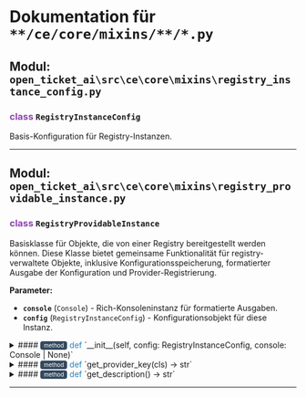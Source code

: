 # Dokumentation für `**/ce/core/mixins/**/*.py`

## Modul: `open_ticket_ai\src\ce\core\mixins\registry_instance_config.py`


### <span style='color: #8E44AD;'>class</span> `RegistryInstanceConfig`

Basis-Konfiguration für Registry-Instanzen.


---

## Modul: `open_ticket_ai\src\ce\core\mixins\registry_providable_instance.py`


### <span style='color: #8E44AD;'>class</span> `RegistryProvidableInstance`

Basisklasse für Objekte, die von einer Registry bereitgestellt werden können.
Diese Klasse bietet gemeinsame Funktionalität für registry-verwaltete Objekte, inklusive
Konfigurationsspeicherung, formatierter Ausgabe der Konfiguration und Provider-Registrierung.

**Parameter:**

- **`console`** (`Console`) - Rich-Konsoleninstanz für formatierte Ausgaben.
- **`config`** (`RegistryInstanceConfig`) - Konfigurationsobjekt für diese Instanz.


<details>
<summary>#### <span style='font-size: 0.7em; background-color: #34495E; color: white; padding: 2px 6px; border-radius: 4px; vertical-align: middle;'>method</span> <span style='color: #2980B9;'>def</span> `__init__(self, config: RegistryInstanceConfig, console: Console | None)`</summary>

Speichert die Konfiguration und gibt sie formatiert aus.

</details>


<details>
<summary>#### <span style='font-size: 0.7em; background-color: #34495E; color: white; padding: 2px 6px; border-radius: 4px; vertical-align: middle;'>method</span> <span style='color: #2980B9;'>def</span> `get_provider_key(cls) -> str`</summary>

Gibt den Provider-Schlüssel für die Klasse zurück.
Dieser Schlüssel wird zur Registrierung und Abfrage von Instanzen aus der Registry verwendet.

</details>


<details>
<summary>#### <span style='font-size: 0.7em; background-color: #34495E; color: white; padding: 2px 6px; border-radius: 4px; vertical-align: middle;'>method</span> <span style='color: #2980B9;'>def</span> `get_description() -> str`</summary>

Gibt eine menschenlesbare Beschreibung für die Klasse zurück.

</details>


---